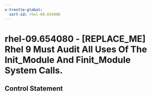 ```yaml
---
x-trestle-global:
  sort-id: rhel-09.654080
---
```


# rhel-09.654080 - \[REPLACE_ME\] Rhel 9 Must Audit All Uses Of The Init_Module And Finit_Module System Calls.

## Control Statement
